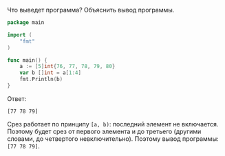Что выведет программа? Объяснить вывод программы.

```go
package main

import (
    "fmt"
)

func main() {
    a := [5]int{76, 77, 78, 79, 80}
    var b []int = a[1:4]
    fmt.Println(b)
}
```

Ответ:
```
[77 78 79]
```
Срез работает по принципу `[a, b)`: последний элемент не включается. Поэтому будет срез от первого элемента и до третьего (другими словами, до четвертого невключительно). 
Поэтому вывод программы: `[77 78 79]`.  

